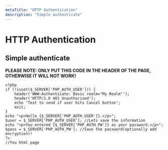 ```yaml
---
metaTitle: "HTTP Authentication"
description: "Simple authenticate"
---
```


# HTTP Authentication




## Simple authenticate


**PLEASE NOTE: ONLY PUT THIS CODE IN THE HEADER OF THE PAGE, OTHERWISE IT WILL NOT WORK!**

```
<?php
if (!isset($_SERVER['PHP_AUTH_USER'])) {
    header('WWW-Authenticate: Basic realm="My Realm"');
    header('HTTP/1.0 401 Unauthorized');
    echo 'Text to send if user hits Cancel button';
    exit;
}
echo "<p>Hello {$_SERVER['PHP_AUTH_USER']}.</p>";
$user = $_SERVER['PHP_AUTH_USER']; //Lets save the information
echo "<p>You entered {$_SERVER['PHP_AUTH_PW']} as your password.</p>";
$pass = $_SERVER['PHP_AUTH_PW']; //Save the password(optionally add encryption)!
?>
//You html page

```

